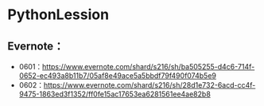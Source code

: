 # PythonLession
## Evernote：
- 0601：https://www.evernote.com/shard/s216/sh/ba505255-d4c6-714f-0652-ec493a8b11b7/05af8e49ace5a5bbdf79f490f074b5e9
- 0602：https://www.evernote.com/shard/s216/sh/28d1e732-6acd-cc4f-9475-1863ed3f1352/ff0fe15ac17653ea6281561ee4ae82b8
